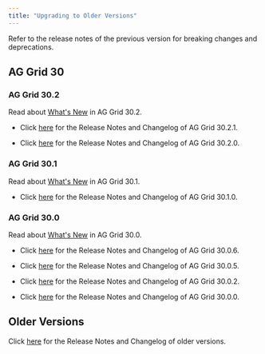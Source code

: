 ```yaml
---
title: "Upgrading to Older Versions"
---
```


Refer to the release notes of the previous version for breaking changes and deprecations. 

## AG Grid 30

### AG Grid 30.2

Read about [What's New](https://blog.ag-grid.com/whats-new-in-ag-grid-30-2/) in AG Grid 30.2.

* Click [here](https://www.ag-grid.com/changelog/?fixVersion=30.2.1) for the Release Notes and Changelog of AG Grid 30.2.1. 

* Click [here](https://www.ag-grid.com/changelog/?fixVersion=30.2.0) for the Release Notes and Changelog of AG Grid 30.2.0. 

### AG Grid 30.1

Read about [What's New](https://blog.ag-grid.com/whats-new-in-ag-grid-30-1/) in AG Grid 30.1.

* Click [here](https://www.ag-grid.com/changelog/?fixVersion=30.1.0) for the Release Notes and Changelog of AG Grid 30.1.0. 

### AG Grid 30.0

Read about [What's New](https://blog.ag-grid.com/whats-new-in-ag-grid-30/) in AG Grid 30.0.

* Click [here](https://www.ag-grid.com/changelog/?fixVersion=30.0.6) for the Release Notes and Changelog of AG Grid 30.0.6. 

* Click [here](https://www.ag-grid.com/changelog/?fixVersion=30.0.5) for the Release Notes and Changelog of AG Grid 30.0.5. 

* Click [here](https://www.ag-grid.com/changelog/?fixVersion=30.0.2) for the Release Notes and Changelog of AG Grid 30.0.2. 

* Click [here](https://www.ag-grid.com/changelog/?fixVersion=30.0.0) for the Release Notes and Changelog of AG Grid 30.0.0. 

## Older Versions

Click [here](https://www.ag-grid.com/changelog/?fixVersion=All+Versions) for the Release Notes and Changelog of older versions. 
